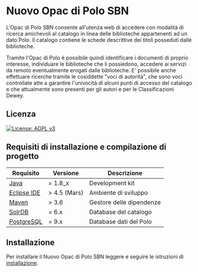 # Nuovo Opac di Polo SBN
L'Opac di Polo SBN consente all'utenza web di accedere con modalità di ricerca amichevoli al catalogo in linea delle biblioteche appartenenti ad un dato Polo. Il catalogo contiene le schede descrittive dei titoli posseduti dalle biblioteche.

Tramite l'Opac di Polo è possibile quindi identificare i documenti di proprio interesse, individuare le biblioteche che li possiedono, accedere ai servizi da remoto eventualmente erogati dalle biblioteche. E' possibile anche effettuare ricerche tramite le cosiddette "voci di autorità", che sono voci controllate atte a garantire l'univocità di alcuni punti di accesso del catalogo e che attualmente sono presenti per gli autori e per le Classificazioni Dewey.



## Licenza 
[![License: AGPL v3](https://img.shields.io/badge/License-AGPL%20v3-blue.svg)](https://www.gnu.org/licenses/agpl-3.0)

## Requisiti di installazione e compilazione di progetto
|Requisito| Versione | Descrizione| 
|---|---|---|
|[Java](https://www.oracle.com/technetwork/java/javase/downloads/jdk8-downloads-2133151.html)| = 1.8_x|Development kit|
|[Eclipse IDE](https://www.eclipse.org/ide/)| > 4.5 (Mars) | Ambiente di sviluppo|
|[Maven](https://maven.apache.org/) | > 3.6|Gestore delle dipendenze|
|[SolrDB](http://lucene.apache.org/solr/)|= 6.x| Database del catalogo|
|[PostgreSQL](https://www.postgresql.org/)|= 9.x| Database dati del Polo

## Installazione
Per installare il Nuovo Opac di Polo SBN leggere e seguire le istruzioni di [installazione](pacchetto_installazione/INSTALL.md).

